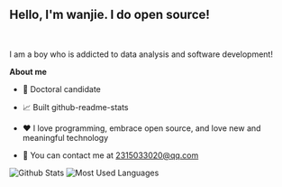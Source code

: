 <b><h2>Hello, I'm wanjie. I do open source!</h2></b>

<br />

I am a boy who is addicted to data analysis and software development!

**About me**

- 💼 Doctoral candidate

- 📈 Built github-readme-stats
- ❤️ I love programming, embrace open source, and love new and meaningful technology
- 💬 You can contact me at 2315033020@qq.com

 ![Github Stats](https://github-readme-stats.vercel.app/api?username=Wanjie-Feng&show_icons=true&theme=dark&count_private=true)
![Most Used Languages](https://github-readme-stats.vercel.app/api/top-langs/?username=Wanjie-Feng&theme=dark&layout=compact)

